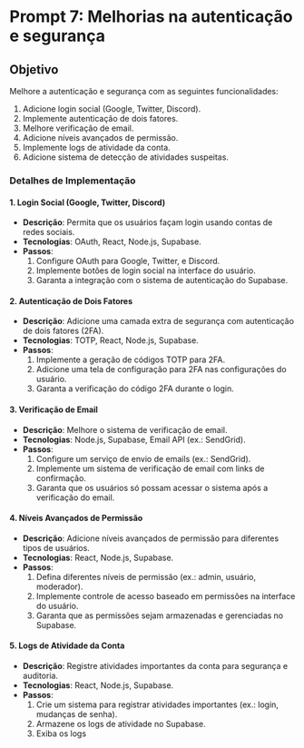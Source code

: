 # Prompt 7: Melhorias na autenticação e segurança

## Objetivo
Melhore a autenticação e segurança com as seguintes funcionalidades:
1. Adicione login social (Google, Twitter, Discord).
2. Implemente autenticação de dois fatores.
3. Melhore verificação de email.
4. Adicione níveis avançados de permissão.
5. Implemente logs de atividade da conta.
6. Adicione sistema de detecção de atividades suspeitas.

### Detalhes de Implementação

#### 1. Login Social (Google, Twitter, Discord)
- **Descrição**: Permita que os usuários façam login usando contas de redes sociais.
- **Tecnologias**: OAuth, React, Node.js, Supabase.
- **Passos**:
  1. Configure OAuth para Google, Twitter, e Discord.
  2. Implemente botões de login social na interface do usuário.
  3. Garanta a integração com o sistema de autenticação do Supabase.

#### 2. Autenticação de Dois Fatores
- **Descrição**: Adicione uma camada extra de segurança com autenticação de dois fatores (2FA).
- **Tecnologias**: TOTP, React, Node.js, Supabase.
- **Passos**:
  1. Implemente a geração de códigos TOTP para 2FA.
  2. Adicione uma tela de configuração para 2FA nas configurações do usuário.
  3. Garanta a verificação do código 2FA durante o login.

#### 3. Verificação de Email
- **Descrição**: Melhore o sistema de verificação de email.
- **Tecnologias**: Node.js, Supabase, Email API (ex.: SendGrid).
- **Passos**:
  1. Configure um serviço de envio de emails (ex.: SendGrid).
  2. Implemente um sistema de verificação de email com links de confirmação.
  3. Garanta que os usuários só possam acessar o sistema após a verificação do email.

#### 4. Níveis Avançados de Permissão
- **Descrição**: Adicione níveis avançados de permissão para diferentes tipos de usuários.
- **Tecnologias**: React, Node.js, Supabase.
- **Passos**:
  1. Defina diferentes níveis de permissão (ex.: admin, usuário, moderador).
  2. Implemente controle de acesso baseado em permissões na interface do usuário.
  3. Garanta que as permissões sejam armazenadas e gerenciadas no Supabase.

#### 5. Logs de Atividade da Conta
- **Descrição**: Registre atividades importantes da conta para segurança e auditoria.
- **Tecnologias**: React, Node.js, Supabase.
- **Passos**:
  1. Crie um sistema para registrar atividades importantes (ex.: login, mudanças de senha).
  2. Armazene os logs de atividade no Supabase.
  3. Exiba os logs